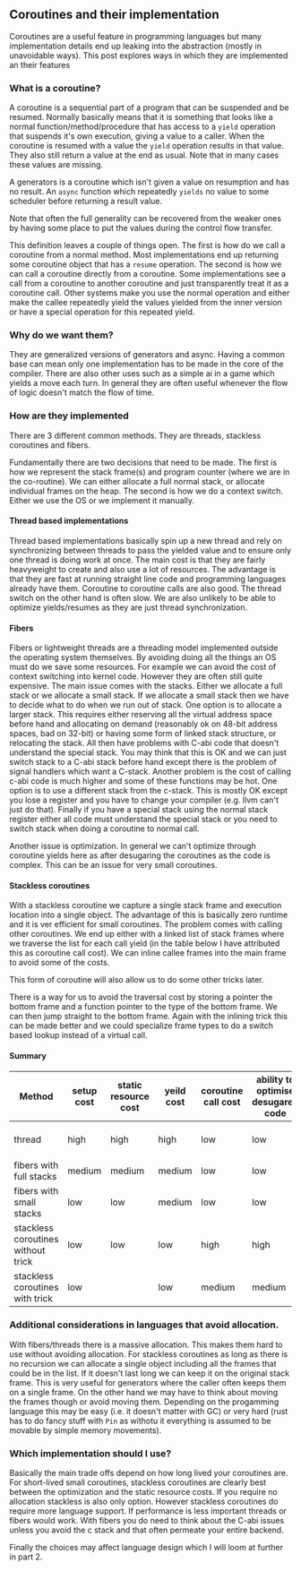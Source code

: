 ## Coroutines and their implementation

Coroutines are a useful feature in programming languages but
many implementation details end up leaking into the abstraction 
(mostly in unavoidable ways). This post explores ways in which 
they are implemented an their features

### What is a coroutine?

A coroutine is a sequential part of a program that can be suspended and
be resumed. Normally basically means that it is something that looks like
a normal function/method/procedure that has access to a `yield` operation
that suspends  it's own execution, giving a value to a caller. When the coroutine is
resumed with a value the `yield` operation results in that value. They also
still return a value at the end as usual. Note that in many cases these values are missing.

A generators is a coroutine which isn't given a value on resumption and has no result.
An `async` function which repeatedly `yields` no value to some scheduler 
before returning a result value. 

Note that often the full generality can be recovered from the weaker ones by having some place
to put the values during the control flow transfer.

This definition leaves a couple of things open. The first is how do we call
a coroutine from a normal method. Most implementations end up returning some coroutine object 
that has a `resume` operation. The second is how we can call a
coroutine directly from a coroutine. Some implementations see a call from 
a coroutine to another coroutine and just transparently treat it as a coroutine call.
Other systems make you use the normal operation and either make the callee repeatedly
yield the values yielded from the inner version or have a special operation for this repeated yield.


### Why do we want them?

They are generalized versions of generators and async. Having a common base can mean
only one implementation has to be made in the core of the compiler. There are also other uses
such as a simple ai in a game which yields a move each turn. In general they are often useful whenever
the flow of logic doesn't match the flow of time.

### How are they implemented

There are 3 different common methods. They are threads, stackless coroutines and fibers.

Fundamentally there are two decisions that need to be made. The first is how we represent the stack frame(s) and 
program counter (where we are in the co-routine).
We can either allocate a full normal stack, or allocate individual frames on the heap. The second is how we 
do a context switch. Either we use the OS or we implement it manually.

#### Thread based implementations

Thread based implementations basically spin up a new thread and rely on synchronizing between threads to 
pass the yielded value and to ensure only one thread is doing work at once. The main cost is that they are 
fairly heavyweight to create and also use a lot of resources. The advantage is that they are fast at running
straight line code and programming languages already have them. Coroutine to coroutine calls are also good.
The thread switch on the other hand is often slow. We are also unlikely to be able to optimize yields/resumes
as they are just thread synchronization.

#### Fibers

Fibers or lightweight threads are a threading model implemented outside the operating system themselves. By avoiding 
doing all the things an OS must do we save some resources. For example we can avoid the cost of context switching into kernel code.
However they are often still quite expensive. The main issue comes with the stacks. Either we allocate a full stack
or we allocate a small stack. If we allocate a small stack then we have to decide what to do when we run out of stack.
One option is to allocate a larger stack. This requires either reserving all the virtual address space before hand 
and allocating on demand (reasonably ok on 48-bit address spaces, bad on 32-bit) or having some form of linked stack structure, or
relocating the stack. All then have problems with C-abi code that doesn't understand the special stack. You may think that this is OK
and we can just switch stack to a C-abi stack before hand except there is the problem of signal handlers which want a C-stack. Another problem
is the cost of calling c-abi code is much higher and some of these functions may be hot. One option is to use a different stack from the c-stack.
This is mostly OK except you lose a register and you have to change your compiler (e.g. llvm can't just do that). Finally if you have a special stack
using the normal stack register either all code must understand the special stack or you need to switch stack when doing a coroutine to normal call.

Another issue is optimization. In general we can't optimize through coroutine yields here as after desugaring the coroutines as the code is complex.
This can be an issue for very small coroutines.

#### Stackless coroutines

With a stackless coroutine we capture a single stack frame and execution location into a single object. The advantage
of this is basically zero runtime and it is ver efficient for small coroutines. The problem comes with calling other coroutines.
We end up either with a linked list of stack frames where we traverse the list for each call yield (in the table below I have attributed this as coroutine call cost).
We can inline callee frames into the main frame to avoid some of the costs.

This form of coroutine will also allow us to do some other tricks later.

There is a way for us to avoid the traversal cost by storing a pointer the bottom frame and a function pointer to the type of the bottom frame. 
We can then jump straight to the bottom frame. Again with the inlining trick this can be made better and we could specialize frame types to do a 
switch based lookup instead of a virtual call.

#### Summary

| Method       | setup cost | static resource cost |yeild cost | coroutine call cost | ability to optimise desugared code | implementation cost            |
|--------------|------------|----------------------|-----------|---------------------|------------------------------------|--------------------------------|
| thread       |   high     |   high               |  high     |      low            |              low                   |  almost zero (if threads already exist)|
| fibers with full stacks | medium        | medium |  medium   |      low            |              low                   |  low                           |
| fibers with small stacks|  low           | low   |  medium   |      low            |              low                   |  medium                        |
| stackless coroutines without trick | low | low   |  low      |      high           |             high                   |  high                          |
| stackless coroutines with trick | low |  | low   |  medium   |      medium         |            medium                  |  high                          |

### Additional considerations in languages that avoid allocation.

With fibers/threads there is a massive allocation. This makes them hard to use without avoiding allocation. For stackless
coroutines as long as there is no recursion we can allocate a single object including all the frames that could be in the list. If it doesn't last long
we can keep it on the original stack frame. This is very useful for generators where the caller often keeps them on a single frame. 
On the other hand we may have to think about moving the frames though or avoid moving them. Depending on the progamming language this may be easy
(i.e. it doesn't matter with GC) or very hard (rust has to do fancy stuff with `Pin` as withotu it everything is assumed to be movable by simple memory movements). 


### Which implementation should I use?

Basically the main trade offs depend on how long lived your coroutines are. For short-lived small coroutines, stackless coroutines are clearly best between
the optimization and the static resource costs. If you require no allocation stackless is also only option. However stackless coroutines do require more language support.
If performance is less important threads or fibers would work. With fibers you do need to think about the C-abi issues unless you avoid the c stack and that often permeate
your entire backend. 

Finally the choices may affect language design which I will loom at further in part 2.



